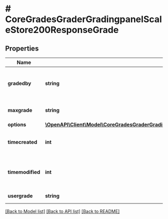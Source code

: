 # # CoreGradesGraderGradingpanelScaleStore200ResponseGrade

## Properties

Name | Type | Description | Notes
------------ | ------------- | ------------- | -------------
**gradedby** | **string** | The assumed grader of this grading instance |
**maxgrade** | **string** | Max possible grade |
**options** | [**\OpenAPI\Client\Model\CoreGradesGraderGradingpanelScaleStore200ResponseGradeOptionsInner[]**](CoreGradesGraderGradingpanelScaleStore200ResponseGradeOptionsInner.md) |  |
**timecreated** | **int** | The time that the grade was created |
**timemodified** | **int** | The time that the grade was last updated |
**usergrade** | **string** | Current user grade |

[[Back to Model list]](../../README.md#models) [[Back to API list]](../../README.md#endpoints) [[Back to README]](../../README.md)
